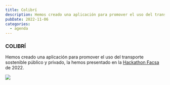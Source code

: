 ```yaml
---
title: Colibrí
description: Hemos creado una aplicación para promover el uso del transporte sostenible público y privado, la hemos presentado en la Hackathon Facsa de 2022.
pubDate: 2022-11-06
categories:
  - agenda
---
```


### COLIBRÍ

Hemos creado una aplicación para promover el uso del transporte sostenible público y privado, la hemos presentado en la [Hackathon Facsa](https://hackathoncastellon.es/) de 2022.

 ![](images/Colibri.gif)

